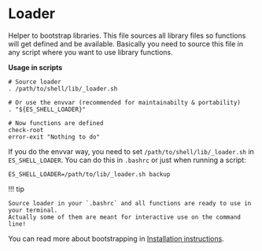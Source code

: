 # Loader

Helper to bootstrap libraries. This file sources all library files so functions will get defined and be available.
Basically you need to source this file in any script where you want to use library functions.

**Usage in scripts**

```
# Source loader
. /path/to/shell/lib/_loader.sh

# Or use the envvar (recommended for maintainabilty & portability)
. "${ES_SHELL_LOADER}"

# Now functions are defined
check-root
error-exit "Nothing to do"
```

If you do the envvar way, you need to set `/path/to/shell/lib/_loader.sh` in `ES_SHELL_LOADER`.
You can do this in `.bashrc` or just when running a script:

```
ES_SHELL_LOADER=/path/to/lib/_loader.sh backup
```

!!! tip

    Source loader in your `.bashrc` and all functions are ready to use in your terminal.
    Actually some of them are meant for interactive use on the command line!

You can read more about bootstrapping in [Installation instructions](../install.md).
